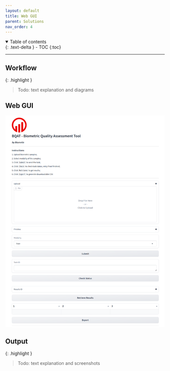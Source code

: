 ```yaml
---
layout: default
title: Web GUI
parent: Solutions
nav_order: 4
---
```


<details open markdown="block">
  <summary>
    Table of contents
  </summary>
  {: .text-delta }
- TOC
{:toc}
</details>

---

## Workflow

{: .highlight }
> Todo: text explanation and diagrams

## Web GUI

![Screenshot](../assets/images/screenshot_web.png)

## Output
{: .highlight }
> Todo: text explanation and screenshots
